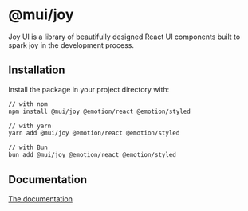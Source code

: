 # @mui/joy

Joy UI is a library of beautifully designed React UI components built to spark joy in the development process.

## Installation

Install the package in your project directory with:

```bash
// with npm
npm install @mui/joy @emotion/react @emotion/styled

// with yarn
yarn add @mui/joy @emotion/react @emotion/styled

// with Bun
bun add @mui/joy @emotion/react @emotion/styled
```

## Documentation

[The documentation](https://mui.com/joy-ui/getting-started/)
